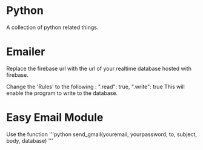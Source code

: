 # Python
A collection of python related things.

# Emailer
Replace the firebase url with the url of your realtime database hosted with firebase.

Change the 'Rules' to the following :
    ".read": true,
    ".write": true
This will enable the program to write to the database.

# Easy Email Module
Use the function
'''python
send_gmail(youremail, yourpassword, to, subject, body, database)
'''

